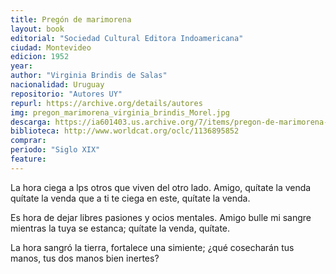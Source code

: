 ```yaml
---
title: Pregón de marimorena
layout: book
editorial: "Sociedad Cultural Editora Indoamericana"
ciudad: Montevideo
edicion: 1952
year: 
author: "Virginia Brindis de Salas"
nacionalidad: Uruguay
repositorio: "Autores UY"
repurl: https://archive.org/details/autores
img: pregon_marimorena_virginia_brindis_Morel.jpg
descarga: https://ia601403.us.archive.org/7/items/pregon-de-marimorena-virginia-brindis-de-salas/Pregon%20De%20Marimorena%20-%20Virginia%20Brindis%20de%20Salas.pdf
biblioteca: http://www.worldcat.org/oclc/1136895852
comprar: 
periodo: "Siglo XIX"
feature: 
---
```

 

La hora ciega a lps otros
que viven del otro lado.
Amigo, quítate la venda
quítate la venda
que a ti te ciega en este,
quítate la venda.
 
Es hora de dejar libres
pasiones y ocios mentales.
Amigo bulle mi sangre
mientras la tuya se estanca;
quítate la venda, quítate.
 
La hora sangró la tierra,
fortalece una simiente;
¿qué cosecharán tus manos,
tus dos manos bien inertes?
